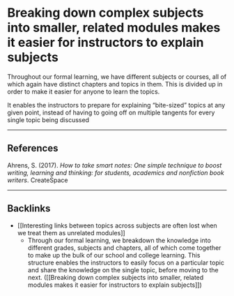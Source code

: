 # Breaking down complex subjects into smaller, related modules makes it easier for instructors to explain subjects
Throughout our formal learning, we have different subjects or courses, all of which again have distinct chapters and topics in them. This is divided up in order to make it easier for anyone to learn the topics.

It enables the instructors to prepare for explaining “bite-sized” topics at any given point, instead of having to going off on multiple tangents for every single topic being discussed

---
## References
Ahrens, S. (2017). *How to take smart notes: One simple technique to boost writing, learning and thinking: for students, academics and nonfiction book writers*. CreateSpace

---
## Backlinks
* [[Interesting links between topics across subjects are often lost when we treat them as unrelated modules]]
	* Through our formal learning, we breakdown the knowledge into different grades, subjects and chapters, all of which come together to make up the  bulk of our school and college learning. This structure enables the instructors to easily focus on a particular topic and share the knowledge on the single topic, before moving to the next. ([[Breaking down complex subjects into smaller, related modules makes it easier for instructors to explain subjects]])

<!-- #e #e/education-learning -->

<!-- {BearID:D94F9760-80CE-40CD-B6C1-2D40F2432F5D-1091-00000FD98AD019E3} -->
